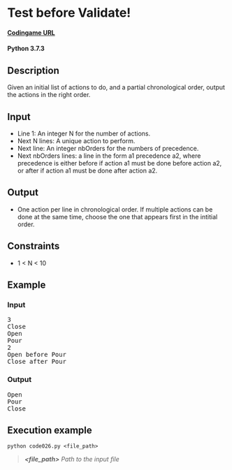 # Test before Validate!

#### [Codingame URL](https://www.codingame.com/ide/puzzle/test-before-validate!)
#### Python 3.7.3

## Description
Given an initial list of actions to do, and a partial chronological
order, output the actions in the right order.

## Input
- Line 1: An integer N for the number of actions.
- Next N lines: A unique action to perform.
- Next line: An integer nbOrders for the numbers of precedence.
- Next nbOrders lines: a line in the form a1 precedence a2, where
precedence is either before if action a1 must be done before action a2,
or after if action a1 must be done after action a2.

## Output
- One action per line in chronological order. If multiple actions can be
done at the same time, choose the one that appears first in the intitial
order.

## Constraints
- 1 < N < 10

## Example
### Input
<pre>
3
Close
Open
Pour
2
Open before Pour
Close after Pour
</pre>

### Output
<pre>
Open
Pour
Close
</pre>

## Execution example
```
python code026.py <file_path>
```

> **_<file_path>_** *Path to the input file*
